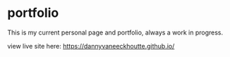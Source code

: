 # portfolio

This is my current personal page and portfolio, always a work in progress.

view live site here: https://dannyvaneeckhoutte.github.io/
